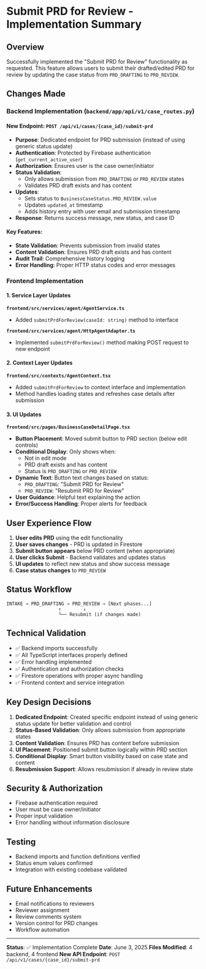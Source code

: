 # Submit PRD for Review - Implementation Summary

## Overview
Successfully implemented the "Submit PRD for Review" functionality as requested. This feature allows users to submit their drafted/edited PRD for review by updating the case status from `PRD_DRAFTING` to `PRD_REVIEW`.

## Changes Made

### Backend Implementation (`backend/app/api/v1/case_routes.py`)

#### New Endpoint: `POST /api/v1/cases/{case_id}/submit-prd`
- **Purpose**: Dedicated endpoint for PRD submission (instead of using generic status update)
- **Authentication**: Protected by Firebase authentication (`get_current_active_user`)
- **Authorization**: Ensures user is the case owner/initiator
- **Status Validation**: 
  - Only allows submission from `PRD_DRAFTING` or `PRD_REVIEW` states
  - Validates PRD draft exists and has content
- **Updates**:
  - Sets status to `BusinessCaseStatus.PRD_REVIEW.value`
  - Updates `updated_at` timestamp
  - Adds history entry with user email and submission timestamp
- **Response**: Returns success message, new status, and case ID

#### Key Features:
- **State Validation**: Prevents submission from invalid states
- **Content Validation**: Ensures PRD draft exists and has content
- **Audit Trail**: Comprehensive history logging
- **Error Handling**: Proper HTTP status codes and error messages

### Frontend Implementation

#### 1. Service Layer Updates

**`frontend/src/services/agent/AgentService.ts`**
- Added `submitPrdForReview(caseId: string)` method to interface

**`frontend/src/services/agent/HttpAgentAdapter.ts`**
- Implemented `submitPrdForReview()` method making POST request to new endpoint

#### 2. Context Layer Updates

**`frontend/src/contexts/AgentContext.tsx`**
- Added `submitPrdForReview` to context interface and implementation
- Method handles loading states and refreshes case details after submission

#### 3. UI Updates

**`frontend/src/pages/BusinessCaseDetailPage.tsx`**
- **Button Placement**: Moved submit button to PRD section (below edit controls)
- **Conditional Display**: Only shows when:
  - Not in edit mode
  - PRD draft exists and has content
  - Status is `PRD_DRAFTING` or `PRD_REVIEW`
- **Dynamic Text**: Button text changes based on status:
  - `PRD_DRAFTING`: "Submit PRD for Review"
  - `PRD_REVIEW`: "Resubmit PRD for Review"
- **User Guidance**: Helpful text explaining the action
- **Error/Success Handling**: Proper alerts for feedback

## User Experience Flow

1. **User edits PRD** using the edit functionality
2. **User saves changes** - PRD is updated in Firestore
3. **Submit button appears** below PRD content (when appropriate)
4. **User clicks Submit** - Backend validates and updates status
5. **UI updates** to reflect new status and show success message
6. **Case status changes** to `PRD_REVIEW` 

## Status Workflow

```
INTAKE → PRD_DRAFTING → PRD_REVIEW → [Next phases...]
                   ↑        ↓
                   └── Resubmit (if changes made)
```

## Technical Validation

- ✅ Backend imports successfully
- ✅ All TypeScript interfaces properly defined
- ✅ Error handling implemented
- ✅ Authentication and authorization checks
- ✅ Firestore operations with proper async handling
- ✅ Frontend context and service integration

## Key Design Decisions

1. **Dedicated Endpoint**: Created specific endpoint instead of using generic status update for better validation and control
2. **Status-Based Validation**: Only allows submission from appropriate states
3. **Content Validation**: Ensures PRD has content before submission
4. **UI Placement**: Positioned submit button logically within PRD section
5. **Conditional Display**: Smart button visibility based on case state and content
6. **Resubmission Support**: Allows resubmission if already in review state

## Security & Authorization

- Firebase authentication required
- User must be case owner/initiator
- Proper input validation
- Error handling without information disclosure

## Testing

- Backend imports and function definitions verified
- Status enum values confirmed
- Integration with existing codebase validated

## Future Enhancements

- Email notifications to reviewers
- Reviewer assignment
- Review comments system
- Version control for PRD changes
- Workflow automation

---

**Status**: ✅ Implementation Complete
**Date**: June 3, 2025
**Files Modified**: 4 backend, 4 frontend
**New API Endpoint**: `POST /api/v1/cases/{case_id}/submit-prd` 